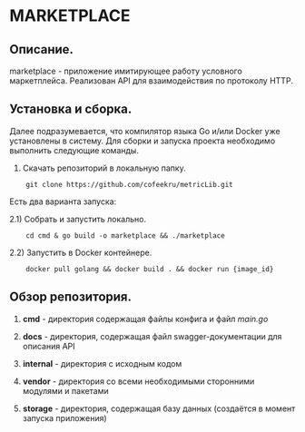 # MARKETPLACE

## Описание.
marketplace -  приложение имитирующее работу условного маркетплейса. Реализован API для взаимодействия по протоколу HTTP.


## Установка и сборка.
Далее подразумевается, что компилятор языка Go и/или Docker уже установлены в систему.
Для сборки и запуска проекта необходимо выполнить следующие команды. 

1) Скачать репозиторий в локальную папку.
```
    git clone https://github.com/cofeekru/metricLib.git
```
Есть два варианта запуска:

2.1) Собрать и запустить локально.
```
    cd cmd & go build -o marketplace && ./marketplace
```

2.2) Запустить в Docker контейнере.
```
    docker pull golang && docker build . && docker run {image_id}
```

## Обзор репозитория.

1) __cmd__ - директория содержащая файлы конфига и файл _main.go_

2) __docs__ - директория, содержащая файл swagger-документации для описания API 

3) __internal__ - директория с исходным кодом

4) __vendor__ - директория со всеми необходимыми сторонними модулями и пакетами

5) __storage__ - директория, содержащая базу данных (создаётся в момент запуска приложения)



